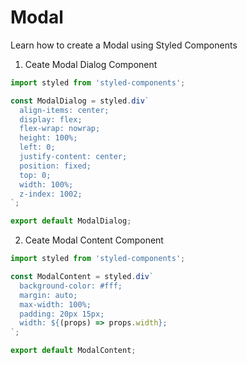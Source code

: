 # Modal

Learn how to create a Modal using Styled Components

1. Ceate Modal Dialog Component

```javascript
import styled from 'styled-components';

const ModalDialog = styled.div`
  align-items: center;
  display: flex;
  flex-wrap: nowrap;
  height: 100%;
  left: 0;
  justify-content: center;
  position: fixed;
  top: 0;
  width: 100%;
  z-index: 1002;
`;

export default ModalDialog;
```

2. Ceate Modal Content Component

```javascript
import styled from 'styled-components';

const ModalContent = styled.div`
  background-color: #fff;
  margin: auto;
  max-width: 100%;
  padding: 20px 15px;
  width: ${(props) => props.width};
`;

export default ModalContent;
```
